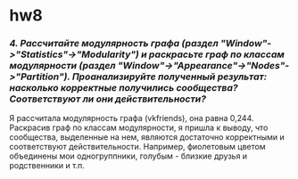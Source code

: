 # hw8
### *4. Рассчитайте модулярность графа (раздел "Window"->"Statistics"->"Modularity") и раскрасьте граф по классам модулярности (раздел "Window"->"Appearance"->"Nodes"->"Partition"). Проанализируйте полученный результат: насколько корректные получились сообщества? Соответствуют ли они действительности?*
Я рассчитала модулярность графа (vkfriends), она равна 0,244. Раскрасив граф по классам модулярности, я пришла к выводу, что сообщества, выделенные на нем, являются достаточно корректными и соответствуют действительности. Например, фиолетовым цветом объединены мои одногруппники, голубым - близкие друзья и родственники и т.п. 
